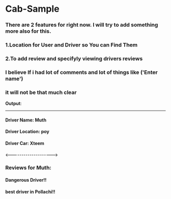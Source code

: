 # Cab-Sample
<h3>There are 2 features for right now. I will try to add something more also for this.</h3>
<h3>1.Location for User and Driver so You can Find Them</h3>
<h3>2.To add review and specifyly viewing drivers reviews</h3>
<h3>I believe If i had lot of comments and lot of things like ('Enter name')</h3>
<h3>it will not be that much clear</h3>
<strong>Output</strong>:
<hr>
<h4>Driver Name: Muth</h4>
<h4>Driver Location: poy</h4>
<h4>Driver Car: Xteem</h4>
<-------------------->
<h3>Reviews for Muth:</h3>
<h4>Dangerous Driver!!</h4>
<h4>best driver in Pollachi!!</h4>

